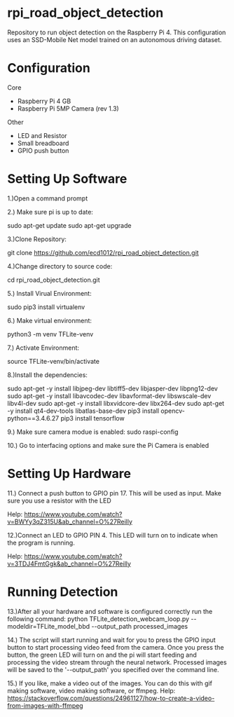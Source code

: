 # rpi_road_object_detection
Repository to run object detection on the Raspberry Pi 4. This configuration uses an SSD-Mobile Net model trained on an autonomous driving dataset.

Configuration
=============
Core
* Raspberry Pi 4 GB
* Raspberry Pi 5MP Camera (rev 1.3)

Other
* LED and Resistor
* Small breadboard 
* GPIO push button


Setting Up Software
====================
1.)Open a command prompt

2.) Make sure pi is up to date:

sudo apt-get update 
sudo apt-get upgrade

3.)Clone Repository:

git clone https://github.com/ecd1012/rpi_road_object_detection.git

4.)Change directory to source code:

cd rpi_road_object_detection.git

5.) Install Virual Environment: 

sudo pip3 install virtualenv

6.) Make virtual environment:

python3 -m venv TFLite-venv

7.) Activate Environment:

source TFLite-venv/bin/activate

8.)Install the dependencies:

sudo apt-get -y install libjpeg-dev libtiff5-dev libjasper-dev libpng12-dev
sudo apt-get -y install libavcodec-dev libavformat-dev libswscale-dev libv4l-dev
sudo apt-get -y install libxvidcore-dev libx264-dev
sudo apt-get -y install qt4-dev-tools libatlas-base-dev
pip3 install opencv-python==3.4.6.27
pip3 install tensorflow

9.) Make sure camera modue is enabled:
sudo raspi-config

10.) Go to interfacing options and make sure the Pi Camera is enabled

Setting Up Hardware
===================
11.) Connect a push button to GPIO pin 17. This will be used as input. Make sure you use a resistor with the LED

Help: https://www.youtube.com/watch?v=BWYy3qZ315U&ab_channel=O%27Reilly

12.)Connect an LED to GPIO PIN 4. This LED will turn on to indicate when the program is running.

Help: https://www.youtube.com/watch?v=3TDJ4FmtGgk&ab_channel=O%27Reilly



Running Detection
=================
13.)After all your hardware and software is configured correctly run the following command:
python TFLite_detection_webcam_loop.py --modeldir=TFLite_model_bbd --output_path processed_images

14.) The script will start running and wait for you to press the GPIO input button to start processing video feed from the camera. 
Once you press the button, the green LED will turn on and the pi will start feeding and processing the video stream through the neural network.
Processed images will be saved to the '--output_path' you specified over the command line.

15.) If you like, make a video out of the images.
You can do this with gif making software, video making software, or ffmpeg.
Help: https://stackoverflow.com/questions/24961127/how-to-create-a-video-from-images-with-ffmpeg





